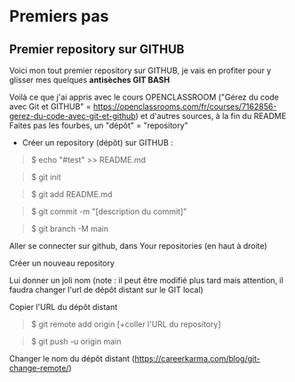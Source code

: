 # Premiers pas



## Premier repository sur GITHUB

Voici mon tout premier repository sur GITHUB, je vais en profiter pour y glisser mes quelques **antisèches GIT BASH**

Voilà ce que j'ai appris avec le cours OPENCLASSROOM ("Gérez du code avec Git et GITHUB" = https://openclassrooms.com/fr/courses/7162856-gerez-du-code-avec-git-et-github) et d'autres sources, à la fin du README
Faites pas les fourbes, un "dépôt" = "repository"


- Créer un repository (dépôt) sur GITHUB :
> $ echo "#test" >> README.md

> $ git init

> $ git add README.md

> $ git commit -m "[description du commit]"

> $ git branch -M main

Aller se connecter sur github, dans Your repositories (en haut à droite)

Créer un nouveau repository

Lui donner un joli nom (note : il peut être modifié plus tard mais attention, il faudra changer l'url de dépôt distant sur le GIT local)

Copier l'URL du dépôt distant

> $ git remote add origin [+coller l'URL du repository]

> $ git push  -u origin main 

Changer le nom du dépôt distant
(https://careerkarma.com/blog/git-change-remote/) 
